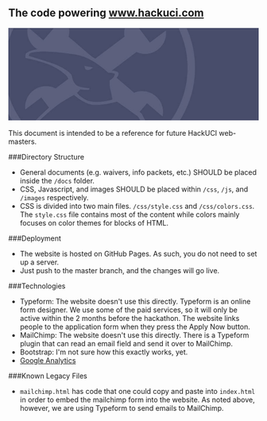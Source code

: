The code powering www.hackuci.com
---------------------------------
![HackUCI Logo](images/2015-temp-logo.jpg)

This document is intended to be a reference for future HackUCI web-masters.

###Directory Structure
- General documents (e.g. waivers, info packets, etc.) SHOULD be placed inside
the `/docs` folder.
- CSS, Javascript, and images SHOULD be placed within `/css`, `/js`, and
`/images` respectively.
- CSS is divided into two main files. `/css/style.css` and `/css/colors.css`.
The `style.css` file contains most of the content while colors mainly focuses on
color themes for blocks of HTML.

###Deployment
- The website is hosted on GitHub Pages. As such, you do not need to set up a
server.
- Just push to the master branch, and the changes will go live.

###Technologies
- Typeform: The website doesn't use this directly. Typeform is an online form
designer. We use some of the paid services, so it will only be active within
the 2 months before the hackathon. The website links people to the application
form when they press the Apply Now button.
- MailChimp: The website doesn't use this directly. There is a Typeform plugin
that can read an email field and send it over to MailChimp.
- Bootstrap: I'm not sure how this exactly works, yet.
- [Google Analytics](https://www.google.com/analytics/learn/index.html)

###Known Legacy Files 
- `mailchimp.html` has code that one could copy and paste into `index.html` in
order to embed the mailchimp form into the website. As noted above, however,
we are using Typeform to send emails to MailChimp.
